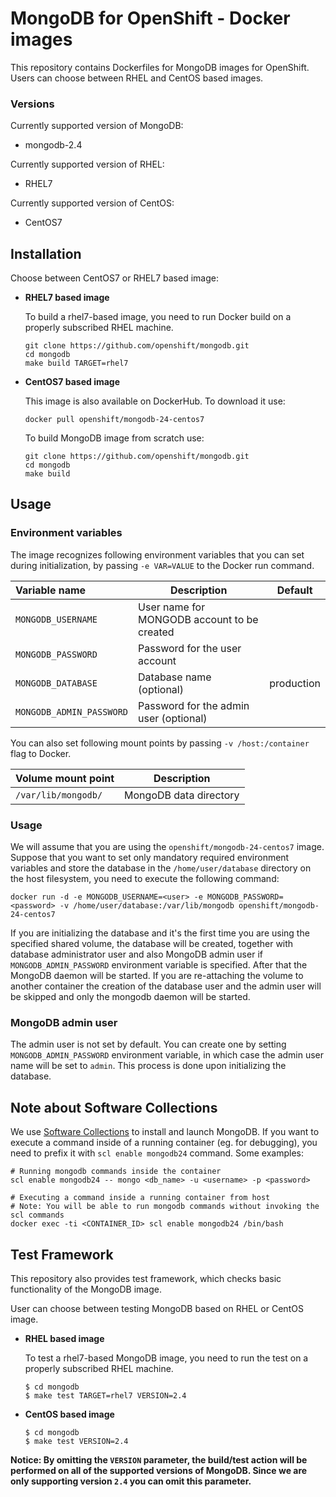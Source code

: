 # MongoDB for OpenShift - Docker images

This repository contains Dockerfiles for MongoDB images for OpenShift.
Users can choose between RHEL and CentOS based images.

### Versions

Currently supported version of MongoDB:

* mongodb-2.4

Currently supported version of RHEL:

* RHEL7

Currently supported version of CentOS:

* CentOS7


## Installation
Choose between CentOS7 or RHEL7 based image:

*  **RHEL7 based image**

	To build a rhel7-based image, you need to run Docker build on a properly subscribed RHEL machine.

	```console
	git clone https://github.com/openshift/mongodb.git
	cd mongodb
	make build TARGET=rhel7
	```

*  **CentOS7 based image**

	This image is also available on DockerHub. To download it use:

	```console
	docker pull openshift/mongodb-24-centos7
	```	

	To build MongoDB image from scratch use: 

	```console
	git clone https://github.com/openshift/mongodb.git
	cd mongodb
	make build
	```

## Usage

### Environment variables

The image recognizes following environment variables that you can set
during initialization, by passing `-e VAR=VALUE` to the Docker run
command.

|    Variable name          |    Description                              |   Default  |
| :------------------------ | -----------------------------------------   | ---------- |
|  `MONGODB_USERNAME`           | User name for MONGODB account to be created |
|  `MONGODB_PASSWORD`       | Password for the user account               |
|  `MONGODB_DATABASE`       | Database name (optional)                    | production |
|  `MONGODB_ADMIN_PASSWORD` | Password for the admin user (optional)      |

You can also set following mount points by passing `-v /host:/container`
flag to Docker.

|  Volume mount point    | Description            |
| :--------------------- | ---------------------- |
|  `/var/lib/mongodb/`   | MongoDB data directory |


### Usage

We will assume that you are using the `openshift/mongodb-24-centos7`
image. Suppose that you want to set only mandatory required environment
variables and store the database in the `/home/user/database`
directory on the host filesystem, you need to execute the following
command:

```console
docker run -d -e MONGODB_USERNAME=<user> -e MONGODB_PASSWORD=<password> -v /home/user/database:/var/lib/mongodb openshift/mongodb-24-centos7
```

If you are initializing the database and it's the first time you are using the
specified shared volume, the database will be created, together with database
administrator user and also MongoDB admin user if `MONGODB_ADMIN_PASSWORD`
environment variable is specified. After that the MongoDB daemon will be
started.
If you are re-attaching the volume to another container the creation of the
database user and the admin user will be skipped and only the mongodb
daemon will be started.


### MongoDB admin user
The admin user is not set by default. You can create one by setting
`MONGODB_ADMIN_PASSWORD` environment variable, in which case the admin 
user name will be set to `admin`. This process is done upon initializing 
the database.


## Note about Software Collections
We use [Software Collections](https://www.softwarecollections.org/) to
install and launch MongoDB. If you want to execute a command inside of a
running container (eg. for debugging), you need to prefix it
with `scl enable mongodb24` command. Some examples:

```console
# Running mongodb commands inside the container
scl enable mongodb24 -- mongo <db_name> -u <username> -p <password>

# Executing a command inside a running container from host
# Note: You will be able to run mongodb commands without invoking the scl commands
docker exec -ti <CONTAINER_ID> scl enable mongodb24 /bin/bash
```

## Test Framework

This repository also provides test framework, which checks basic functionality of the MongoDB image.

User can choose between testing MongoDB based on RHEL or CentOS image.

*  **RHEL based image**

    To test a rhel7-based MongoDB image, you need to run the test on a properly
    subscribed RHEL machine.

    ```
    $ cd mongodb
    $ make test TARGET=rhel7 VERSION=2.4
    ```

*  **CentOS based image**

    ```
    $ cd mongodb
    $ make test VERSION=2.4
    ```

**Notice: By omitting the `VERSION` parameter, the build/test action will be performed
on all of the supported versions of MongoDB. Since we are only supporting version `2.4`
you can omit this parameter.**
